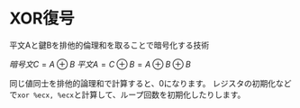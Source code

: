 # XOR復号
平文Aと鍵Bを排他的倫理和を取ることで暗号化する技術

$暗号文C = A ⊕ B$
$平文A = C ⊕ B = A ⊕ B ⊕ B$

同じ値同士を排他的論理和で計算すると、0になります。
レジスタの初期化などで`xor %ecx, %ecx`と計算して、ループ回数を初期化したりします。
